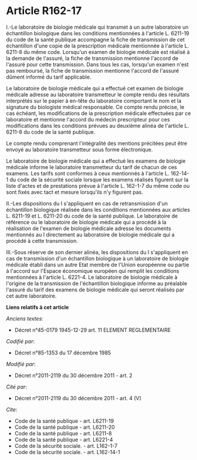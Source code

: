 # Article R162-17

I.-Le laboratoire de biologie médicale qui transmet à un autre laboratoire un échantillon biologique dans les conditions
mentionnées à l'article L. 6211-19 du code de la santé publique accompagne la fiche de transmission de cet échantillon d'une
copie de la prescription médicale mentionnée à l'article L. 6211-8 du même code. Lorsqu'un examen de biologie médicale est
réalisé à la demande de l'assuré, la fiche de transmission mentionne l'accord de l'assuré pour cette transmission. Dans tous
les cas, lorsqu'un examen n'est pas remboursé, la fiche de transmission mentionne l'accord de l'assuré dûment informé du
tarif applicable. 

Le laboratoire de biologie médicale qui a effectué cet examen de biologie médicale adresse au laboratoire transmetteur le
compte rendu des résultats interprétés sur le papier à en-tête du laboratoire comportant le nom et la signature du biologiste
médical responsable. Ce compte rendu précise, le cas échéant, les modifications de la prescription médicale effectuées par ce
laboratoire et mentionne l'accord du médecin prescripteur pour ces modifications dans les conditions prévues au deuxième
alinéa de l'article L. 6211-8 du code de la santé publique. 

Le compte rendu comprenant l'intégralité des mentions précitées peut être envoyé au laboratoire transmetteur sous forme
électronique. 

Le laboratoire de biologie médicale qui a effectué les examens de biologie médicale informe le laboratoire transmetteur du
tarif de chacun de ces examens. Les tarifs sont conformes à ceux mentionnés à l'article L. 162-14-1 du code de la sécurité
sociale lorsque les examens réalisés figurent sur la liste d'actes et de prestations prévue à l'article L. 162-1-7 du même
code ou sont fixés avec tact et mesure lorsqu'ils n'y figurent pas. 

II.-Les dispositions du I s'appliquent en cas de retransmission d'un échantillon biologique réalisée dans les conditions
mentionnées aux articles L. 6211-19 et L. 6211-20 du code de la santé publique. Le laboratoire de référence ou le laboratoire
de biologie médicale qui a procédé à la réalisation de l'examen de biologie médicale adresse les documents mentionnés au I
directement au laboratoire de biologie médicale qui a procédé à cette transmission. 

III.-Sous réserve de son dernier alinéa, les dispositions du I s'appliquent en cas de transmission d'un échantillon
biologique à un laboratoire de biologie médicale établi dans un autre Etat membre de l'Union européenne ou partie à l'accord
sur l'Espace économique européen qui remplit les conditions mentionnées à l'article L. 6221-4. Le laboratoire de biologie
médicale à l'origine de la transmission de l'échantillon biologique informe au préalable l'assuré du tarif des examens de
biologie médicale qui seront réalisés par cet autre laboratoire.

**Liens relatifs à cet article**

_Anciens textes_:

  - Décret n°45-0179 1945-12-29 art. 11 ELEMENT REGLEMENTAIRE

_Codifié par_:

  - Décret n°85-1353 du 17 décembre 1985

_Modifié par_:

  - Décret n°2011-2119 du 30 décembre 2011 - art. 2

_Cité par_:

  - Décret n°2011-2119 du 30 décembre 2011 - art. 4 (V)

_Cite_:

  - Code de la santé publique - art. L6211-19
  - Code de la santé publique - art. L6211-20
  - Code de la santé publique - art. L6211-8
  - Code de la santé publique - art. L6221-4
  - Code de la sécurité sociale. - art. L162-1-7
  - Code de la sécurité sociale. - art. L162-14-1
